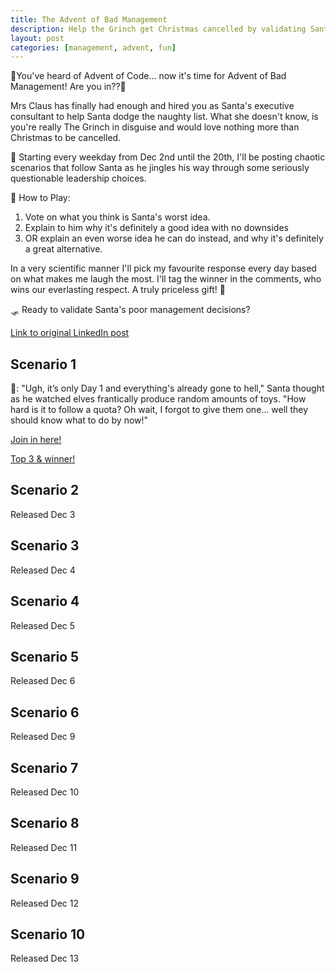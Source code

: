 ```yaml
---
title: The Advent of Bad Management
description: Help the Grinch get Christmas cancelled by validating Santa's bad management choices.
layout: post
categories: [management, advent, fun]
---
```


🎄You've heard of Advent of Code... now it's time for Advent of Bad Management! Are you in??🎄

Mrs Claus has finally had enough and hired you as Santa's executive consultant to help Santa dodge the naughty list. What she doesn't know, is you're really The Grinch in disguise and would love nothing more than Christmas to be cancelled.

🔔 Starting every weekday from Dec 2nd until the 20th, I'll be posting chaotic scenarios that follow Santa as he jingles his way through some seriously questionable leadership choices.

🎅 How to Play:
1. Vote on what you think is Santa's worst idea.
2. Explain to him why it's definitely a good idea with no downsides
3. OR explain an even worse idea he can do instead, and why it's definitely a great alternative.

In a very scientific manner I'll pick my favourite response every day based on what makes me laugh the most. I'll tag the winner in the comments, who wins our everlasting respect. A truly priceless gift! 🎁

🛷 Ready to validate Santa's poor management decisions?

[Link to original LinkedIn post](https://www.linkedin.com/feed/update/urn:li:activity:7267880468044255232/)

## Scenario 1

🎅: "Ugh, it’s only Day 1 and everything's already gone to hell," Santa thought as he watched elves frantically produce random amounts of toys. "How hard is it to follow a quota? Oh wait, I forgot to give them one… well they should know what to do by now!" 

[Join in here!](https://www.linkedin.com/feed/update/urn:li:activity:7269275673981071361/)

[Top 3 & winner!](https://www.linkedin.com/posts/outragedpinkracoon_adventofbadmanagement-festivefun-management-activity-7269442677656489985-Oslv)
## Scenario 2
Released Dec 3

## Scenario 3
Released Dec 4

## Scenario 4
Released Dec 5
## Scenario 5
Released Dec 6

## Scenario 6
Released Dec 9

## Scenario 7
Released Dec 10

## Scenario 8
Released Dec 11

## Scenario 9
Released Dec 12

## Scenario 10
Released Dec 13

